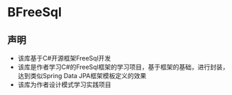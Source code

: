 # **BFreeSql**

## **声明**
+ 该库基于C#开源框架FreeSql开发
+ 该库是作者学习C#的FreeSql框架的学习项目，基于框架的基础，进行封装，达到类似Spring Data JPA框架模板定义的效果
+ 该库为作者设计模式学习实践项目

